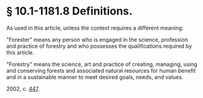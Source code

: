 # § 10.1-1181.8 Definitions.

<p>As used in this article, unless the context requires a different meaning:</p><p>"Forester" means any person who is engaged in the science, profession and practice of forestry and who possesses the qualifications required by this article.</p><p>"Forestry" means the science, art and practice of creating, managing, using and conserving forests and associated natural resources for human benefit and in a sustainable manner to meet desired goals, needs, and values.</p><p>2002, c. <a href='http://lis.virginia.gov/cgi-bin/legp604.exe?021+ful+CHAP0447'>447</a>.</p>